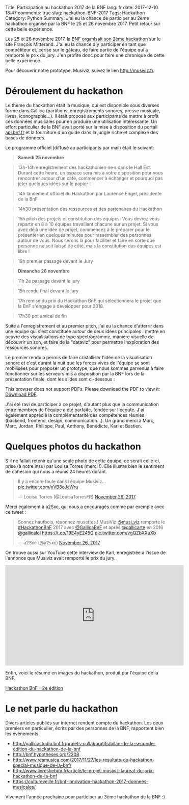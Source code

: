 ﻿Title: Participation au hackathon 2017 de la BNF
lang: fr
date: 2017-12-10 18:47
comments: true
slug: hackathon-BNF-2017
Tags: Hackathon
Category: Python
Summary: J'ai eu la chance de participer au 2ème hackathon organisé par la BNF le 25 et 26 novembre 2017. Petit retour sur cette belle expérience.

Les 25 et 26 novembre 2017, la [BNF organisait son 2ème hackathon](http://gallica.bnf.fr/blog/25102017/hackathon-bnf-2e-edition) sur le site François Mitterand. J'ai eu la chance d'y participer en tant que compétiteur et, cerise sur le gâteau, de faire partie de l'équipe qui a remporté le prix du jury. J'en profite donc pour faire une chronique de cette belle expérience. 

Pour découvrir notre prototype, Musiviz, suivez le lien <http://musiviz.fr>.

# Déroulement du hackathon
Le thème du hackathon était la musique, qui est disponible sous diverses forme dans Gallica (partitions, enregistrements sonores, presse musicale, livres, iconographie...). Il était proposé aux participants de mettre à profit ces  données musicales pour en produire une utilisation intéressante. Un effort particulier de la BNF avait porté sur la mise à disposition du portail [api.bnf.fr](http://api.bnf.fr/hackathon-2017-explorer-les-données-des-collections-de-la-bnf-liées-à-la-musique) et la fourniture d'un guide dans la jungle riche et complexe des bases de données.

Le programme officiel (diffusé au participants par mail) était le suivant:

>**Samedi 25 novembre** 

>13h-14h  enregistrement des hackathonien·ne·s dans le Hall Est. Durant cette heure, un espace sera mis à votre disposition pour vous rencontrer autour d'un café, commencer à échanger et pourquoi pas jeter quelques idées sur le papier ! 

>14h lancement officiel du Hackathon par Laurence Engel, présidente de la BnF 

>14h30 présentation des ressources et des partenaires du Hackathon 

>15h pitch des projets et constitution des équipes. Vous devrez vous répartir en 8 à 10 équipes travaillant chacune sur un projet. Si vous avez déjà une idée de projet, commencez à le préparer pour le présenter en quelques minutes pour rassembler des personnes autour de vous. Nous serons là pour faciliter et faire en sorte que personne ne soit laissé de côté, mais la constitution des équipes est libre ! 

>19h  premier passage devant le Jury 

>**Dimanche 26 novembre** 

>11h  2e passage devant le jury 

>15h rendu final devant le jury 

>17h remise du prix du Hackathon BnF qui sélectionnera le projet que la BnF s'engage à développer pour 2018. 

>17h30 pot amical de fin 

Suite à l'enregistrement et au premier pitch, j'ai eu la chance d'atterrir dans une équipe qui s'est constituée autour de deux idées principales : mettre en oeuvre des visualisations de type spectrogramme, manière visuelle de découvrir un son, et faire de la "dataviz" pour permettre l'exploration des ressources sonores.

Le premier rendu a permis de faire cristalliser l'idée de la visualisation sonore et c'est durant la nuit que les forces vives de l'équipe se sont mobilisées pour proposer un prototype, que nous sommes parvenus à faire fonctionner sur les serveurs mis à disposition par la BNF lors de la présentation finale, dont les slides sont ci-dessous :

<object data="{filename}pdfs/Musiviz.pdf" type="application/pdf" width="100%" height="500px">
   <p>This browser does not support PDFs. Please download the PDF to view it: <a href="{filename}pdfs/Musiviz.pdf">Download PDF</a>.</p>
</object>

J'ai été ravi de participer à ce projet, d'autant plus que la communication entre membres de l'équipe a été parfaite, fondée sur l'écoute. J'ai également apprécié la complémentarité des compétences réunies (backend, frontend, design, communication...). Un grand merci à Marc, Marc, Jordan, Philippe, Paul, Anthony, Bénédicte, Karl et Bastien.

# Quelques photos du hackathon

S'il ne fallait retenir qu'une seule photo de cette équipe, ce serait celle-ci, prise (à notre insu) par Louisa Torres (merci !). Elle illustre bien le sentiment de cohésion qui nous a réunis 24 heures durant. 

<blockquote class="twitter-tweet" data-lang="en"><p lang="fr" dir="ltr">Il y a encore foule dans l’équipe Musiviz... <a href="https://t.co/xVB8oJcWru">pic.twitter.com/xVB8oJcWru</a></p>&mdash; Louisa Torres (@LouisaTorresFR) <a href="https://twitter.com/LouisaTorresFR/status/934607452645085189?ref_src=twsrc%5Etfw">November 26, 2017</a></blockquote> <script async src="https://platform.twitter.com/widgets.js" charset="utf-8"></script> 

Merci également à a2Sxc, qui nous a encouragés comme par exemple avec ce tweet :  

<blockquote class="twitter-tweet" data-lang="en"><p lang="fr" dir="ltr">Sonnez hautbois, résonnez musettes ! MusiViz <a href="https://twitter.com/musi_viz?ref_src=twsrc%5Etfw">@musi_viz</a> remporte le <a href="https://twitter.com/hashtag/HackathonBnF?src=hash&amp;ref_src=twsrc%5Etfw">#HackathonBnF</a> 2017 avec <a href="https://twitter.com/GallicaBnF?ref_src=twsrc%5Etfw">@GallicaBnF</a> et après <a href="https://twitter.com/gallicarte?ref_src=twsrc%5Etfw">@gallicarte</a> en 2016 <a href="https://twitter.com/gallicalol?ref_src=twsrc%5Etfw">@gallicalol</a> <a href="https://t.co/19E4yE245G">https://t.co/19E4yE245G</a> <a href="https://t.co/vgQZbXXuXb">pic.twitter.com/vgQZbXXuXb</a></p>&mdash; a2Sxc (@a2sxc) <a href="https://twitter.com/a2sxc/status/934838735006552064?ref_src=twsrc%5Etfw">November 26, 2017</a></blockquote> <script async src="https://platform.twitter.com/widgets.js" charset="utf-8"></script> 

On trouve aussi sur YouTube cette interview de Karl, enregistrée à l'issue de l'annonce que Musiviz avait remporté le prix du jury.

<iframe width="560" height="315" src="https://www.youtube.com/embed/MjTFUJegsto?rel=0" frameborder="0" gesture="media" allow="encrypted-media" allowfullscreen></iframe>

Enfin, voici le résumé en images du hackathon, produit par l'équipe de la BNF.

<a class="twitter-moment" href="https://twitter.com/i/moments/935137574536056833?ref_src=twsrc%5Etfw">Hackathon BnF – 2e édition </a>
<script async src="https://platform.twitter.com/widgets.js" charset="utf-8"></script>



# Le net parle du hackathon

Divers articles publiés sur internet rendent compte du hackathon. Les deux premiers en particulier, écrits par des personnes de la BNF, rapportent bien les évènements. 

- <http://gallicastudio.bnf.fr/projets-collaboratifs/bilan-de-la-seconde-édition-du-hackathon-de-la-bnf>
- <http://bnf.hypotheses.org/2208>
- <http://www.resmusica.com/2017/11/27/les-resultats-du-hackathon-special-musique-de-la-bnf/>
- <http://www.livreshebdo.fr/article/le-projet-musiviz-laureat-du-prix-hackathon-de-la-bnf>
- <https://cultureveille.fr/bnf-innovation-hackathon-2017-donnees-musicales/>

Vivement l'année prochaine pour participer au 3ème hackathon de la BNF :)

